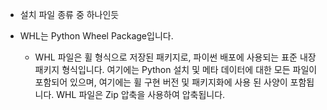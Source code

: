 - 설치 파일 종류 중 하나인듯

- WHL는 Python Wheel Package입니다.
  - WHL 파일은 휠 형식으로 저장된 패키지로, 파이썬 배포에 사용되는 표준 내장 패키지 형식입니다. 여기에는 Python 설치 및 메타 데이터에 대한 모든 파일이 포함되어 있으며, 여기에는 휠 구현 버전 및 패키지화에 사용 된 사양이 포함됩니다. WHL 파일은 Zip 압축을 사용하여 압축됩니다.